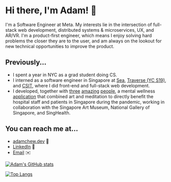 # Hi there, I'm Adam! 👋

I'm a Software Engineer at Meta. My interests lie in the intersection of full-stack web development, distributed systems & microservices, UX, and AR/VR. I'm a product-first engineer, which means I enjoy solving hard problems the closer they are to the user, and am always on the lookout for new technical opportunities to improve the product.

## Previously...

-   I spent a year in NYC as a grad student doing CS.
-   I interned as a software engineer in Singapore at [Sea](https://www.sea.com/), [Traverse (YC S19)](https://www.traverse.ai/), and [CSIT](https://www.csit.gov.sg/), where I did front-end and full-stack web development.
-   I developed, together with [three](https://github.com/lyskevin/) [amazing](https://github.com/chrisgzf) [people](https://github.com/eksinyue), a mental wellness [application](https://www.artpreciate.sg/) that combined art and meditation to directly benefit the hospital staff and patients in Singapore during the pandemic, working in collaboration with the Singapore Art Museum, National Gallery of Singapore, and SingHealth.

## You can reach me at...

-   [adamchew.dev](https://adamchew.dev) :wave:
-   [LinkedIn](https://www.linkedin.com/in/adamchew95/) :handshake:
-   [Email](mailto:yc875@cornell.edu) :envelope:

[![Adam's GitHub stats](https://github-readme-stats.vercel.app/api?username=adamwth&count_private=true)](https://github.com/adamwth/github-readme-stats) 
  
[![Top Langs](https://github-readme-stats.vercel.app/api/top-langs/?username=adamwth&layout=compact&hide=javascript)](https://github.com/adamwth/github-readme-stats)

<!--
**adamwth/adamwth** is a ✨ _special_ ✨ repository because its `README.md` (this file) appears on your GitHub profile.

Here are some ideas to get you started:

- 🔭 I’m currently working on ...
- 🌱 I’m currently learning ...
- 👯 I’m looking to collaborate on ...
- 🤔 I’m looking for help with ...
- 💬 Ask me about ...
- 📫 How to reach me: ...
- 😄 Pronouns: ...
- ⚡ Fun fact: ...
-->
